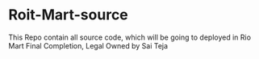 # Roit-Mart-source
This Repo contain all source code, which will be going to deployed in Rio Mart Final Completion, Legal Owned by Sai Teja
